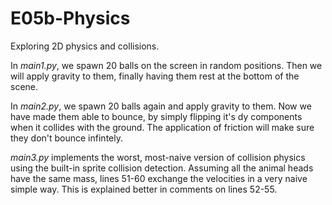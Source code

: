 # E05b-Physics
Exploring 2D physics and collisions.

In *main1.py*, we spawn 20 balls on the screen in random positions. Then we will apply gravity to them, finally having them rest at the bottom of the scene.

In *main2.py*, we spawn 20 balls again and apply gravity to them. Now we have made them able to bounce, by simply flipping it's dy components when it collides with the ground. The application of friction will make sure they don't bounce infintely.

*main3.py* implements the worst, most-naive version of collision physics using the built-in sprite collision detection. Assuming all the animal heads have the same mass, lines 51-60 exchange the velocities in a very naive simple way. This is explained better in comments on
lines 52-55.

